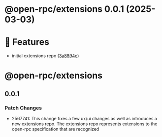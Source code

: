 # @open-rpc/extensions 0.0.1 (2025-03-03)

# 🚀 Features

* initial extensions repo ([3a8894e](https://github.com/open-rpc/tools/commit/3a8894e91cfcf139a786da0ff99491f00d726506))

# @open-rpc/extensions

## 0.0.1

### Patch Changes

- 2567741: This change fixes a few ux/ui changes as well as introduces a new extensions repo.
  The extensions repo represents extensions to the open-rpc specification that are
  recognized
